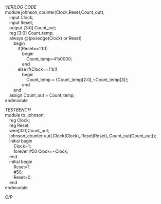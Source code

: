 *VERILOG CODE*
<br>module johnson_counter(Clock,Reset,Count_out);
<br>  &emsp;input Clock;
<br>  &emsp;input Reset;
<br>  &emsp;output [3:0] Count_out;
<br>  &emsp;reg [3:0] Count_temp;
<br>  &emsp;always @(posedge(Clock) or Reset)
<br>  &emsp;&emsp;begin
<br>  &emsp;&emsp;&emsp;if(Reset==1'b1)
<br>  &emsp;&emsp;&emsp;&emsp;begin
<br>  &emsp;&emsp;&emsp;&emsp;&emsp;Count_temp=4'b0000;
<br>  &emsp;&emsp;&emsp;&emsp;end
<br>  &emsp;&emsp;&emsp;else if(Clock==1'b1)
<br>  &emsp;&emsp;&emsp;&emsp;begin
<br>  &emsp;&emsp;&emsp;&emsp;&emsp;Count_temp = {Count_temp[2:0],~Count_temp[3]};
<br>  &emsp;&emsp;&emsp;&emsp;end
<br>  &emsp;&emsp;end
<br>  &emsp;assign Count_out = Count_temp;
<br>endmodule

*TESTBENCH*
<br>module tb_johnson;
<br>&emsp;reg Clock;
<br>&emsp;reg Reset;
<br>&emsp;wire[3:0]Count_out;
<br>&emsp;johnson_counter uut(.Clock(Clock),.Reset(Reset),.Count_out(Count_out));
<br>&emsp;initial begin
<br>&emsp;&emsp;Clock=1;
<br>&emsp;&emsp;forever #50 Clock=~Clock;
<br>&emsp;end
<br>&emsp;initial begin
<br>&emsp;&emsp;Reset=1;
<br>&emsp;&emsp;#50;
<br>&emsp;&emsp;Reset=0;
<br>&emsp;end
<br>endmodule

*O/P*
